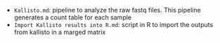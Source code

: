 
- ```Kallisto.md```: pipeline to analyze the raw fastq files. This pipeline generates a count table for each sample
- ```Import Kallisto results into R.md```: script in R to import the outputs from kallisto in a marged matrix
